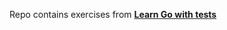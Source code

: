 Repo contains exercises from [**Learn Go with tests**][book]

[book]: https://quii.gitbook.io/learn-go-with-tests
